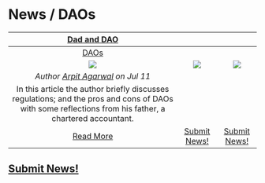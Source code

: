 # News / DAOs

[**Dad and DAO**](https://medium.com/@atvanguard/dad-and-dao-357cbb210f36) | | |  
:-----------:|:-----------:|:-----------:|  
[DAOs](daos.md) | | |  
[<img src="https://cdn-images-1.medium.com/max/800/1*PH51WV3M1xOV49acMIaUqg.png">](https://medium.com/@atvanguard/dad-and-dao-357cbb210f36) | [<img src="../images/monthly_no_image.png">](/guides/guide_for_submitting_news.md) | [<img src="../images/monthly_no_image.png">](/guides/guide_for_submitting_news.md) |  
_Author [Arpit Agarwal](https://medium.com/@atvanguard) on Jul 11_ | | |  
In this article the author briefly discusses regulations; and the pros and cons of DAOs with some reflections from his father, a chartered accountant. | | |  
[Read More](https://medium.com/@atvanguard/dad-and-dao-357cbb210f36) | [Submit News!](/guides/guide_for_submitting_news.md) | [Submit News!](/guides/guide_for_submitting_news.md) |  

## [Submit News!](/guides/guide_for_submitting_news.md)
